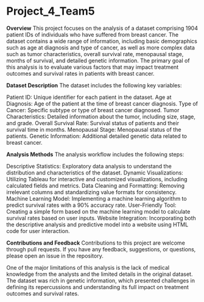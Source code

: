 # Project_4_Team5

**Overview**
This project focuses on the analysis of a dataset comprising 1904 patient IDs of individuals who have suffered from breast cancer. The dataset contains a wide range of information, including basic demographics such as age at diagnosis and type of cancer, as well as more complex data such as tumor characteristics, overall survival rate, menopausal stage, months of survival, and detailed genetic information. The primary goal of this analysis is to evaluate various factors that may impact treatment outcomes and survival rates in patients with breast cancer.

**Dataset Description**
The dataset includes the following key variables:

Patient ID: Unique identifier for each patient in the dataset.
Age at Diagnosis: Age of the patient at the time of breast cancer diagnosis.
Type of Cancer: Specific subtype or type of breast cancer diagnosed.
Tumor Characteristics: Detailed information about the tumor, including size, stage, and grade.
Overall Survival Rate: Survival status of patients and their survival time in months.
Menopausal Stage: Menopausal status of the patients.
Genetic Information: Additional detailed genetic data related to breast cancer.

**Analysis Methods**
The analysis workflow includes the following steps:

Descriptive Statistics: Exploratory data analysis to understand the distribution and characteristics of the dataset.
Dynamic Visualizations: Utilizing Tableau for interactive and customized visualizations, including calculated fields and metrics.
Data Cleaning and Formatting: Removing irrelevant columns and standardizing value formats for consistency.
Machine Learning Model: Implementing a machine learning algorithm to predict survival rates with a 90% accuracy rate.
User-Friendly Tool: Creating a simple form based on the machine learning model to calculate survival rates based on user inputs.
Website Integration: Incorporating both the descriptive analysis and predictive model into a website using HTML code for user interaction.

**Contributions and Feedback**
Contributions to this project are welcome through pull requests. If you have any feedback, suggestions, or questions, please open an issue in the repository.

One of the major limitations of this analysis is the lack of medical knowledge from the analysts and the limited details in the original dataset. The dataset was rich in genetic information, which presented challenges in defining its repercussions and understanding its full impact on treatment outcomes and survival rates.


